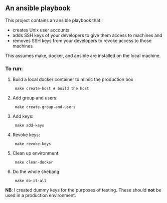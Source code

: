 ## An ansible playbook

This project contains an ansible playbook that:

* creates Unix user accounts
* adds SSH keys of your developers to give them access to machines and
* removes SSH keys from your developers to revoke access to those machines

This assumes make, docker, and ansible are installed on the local machine.

### To run:

1. Build a local docker container to mimic the production box

        make create-host # build the host

2. Add group and users:

        make create-group-and-users

3. Add keys:

        make add-keys

4. Revoke keys:

        make revoke-keys

5. Clean up environment:

        make clean-docker

6. Do the whole shebang:

        make do-it-all

**NB**: I created dummy keys for the purposes of testing. These should **not** be used in a production environment.